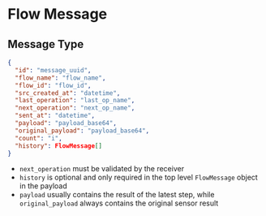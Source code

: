# Flow Message

## Message Type

```json
{
  "id": "message_uuid",
  "flow_name": "flow_name",
  "flow_id": "flow_id",
  "src_created_at": "datetime",
  "last_operation": "last_op_name",
  "next_operation": "next_op_name",
  "sent_at": "datetime",
  "payload": "payload_base64",
  "original_payload": "payload_base64",
  "count": "i",
  "history": FlowMessage[]
}
```

- `next_operation` must be validated by the receiver
- `history` is optional and only required in the top level `FlowMessage` object in the payload
- `payload` usually contains the result of the latest step, while `original_payload` always contains the original sensor
  result